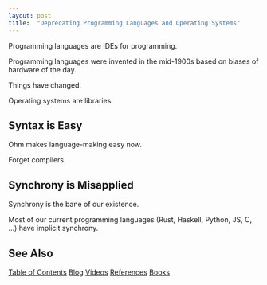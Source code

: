 ```yaml
---
layout: post
title:  "Deprecating Programming Languages and Operating Systems"
---
```


Programming languages are IDEs for programming.

Programming languages were invented in the mid-1900s based on biases of hardware of the day.

Things have changed.

Operating systems are libraries.

## Syntax is Easy

Ohm makes language-making easy now.

Forget compilers.

## Synchrony is Misapplied

Synchrony is the bane of our existence. 

Most of our current programming languages (Rust, Haskell, Python, JS, C, …) have implicit synchrony.

## See Also

[Table of Contents](https://guitarvydas.github.io/2021/12/10/Table-of-Contents-Dec-01-2021.html)
[Blog](https://guitarvydas.github.io)
[Videos](https://www.youtube.com/channel/UC9EJr0nKHwadbHUtc5zHdmQ/videos)
[References](https://guitarvydas.github.io/2021/01/14/References.html)
[Books](https://leanpub.com/u/paul-tarvydas.html)

<script src="https://utteranc.es/client.js" 
        repo="guitarvydas/guitarvydas.github.io" 
        issue-term="pathname" 
        theme="github-light" 
        crossorigin="anonymous" > 
</script> 
